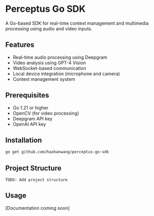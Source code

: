 # Perceptus Go SDK

A Go-based SDK for real-time context management and multimedia processing using audio and video inputs.

## Features

- Real-time audio processing using Deepgram
- Video analysis using GPT-4 Vision
- WebSocket-based communication
- Local device integration (microphone and camera)
- Context management system

## Prerequisites

- Go 1.21 or higher
- OpenCV (for video processing)
- Deepgram API key
- OpenAI API key

## Installation

```bash
go get github.com/haohanwang/perceptus-go-sdk
```

## Project Structure

```
TODO: Add project structure
```

## Usage

[Documentation coming soon]
